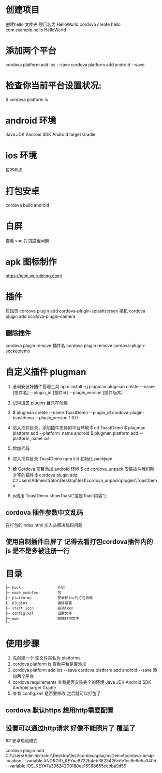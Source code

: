 # 创建项目
创建hello 文件夹 项目名为 HelloWorld
cordova create hello com.example.hello HelloWorld

# 添加两个平台
cordova platform add ios --save
cordova platform add android --save

# 检查你当前平台设置状况:
$ cordova platform ls

# android  环境
Java JDK
Android SDK
Android target
Gradle

# ios 环境
暂不考虑

# 打包安卓
cordova build android

# 白屏
查看 vue 打包路径问题

# apk 图标制作
https://icon.wuruihong.com/


# 插件
启动页   cordova plugin add cordova-plugin-splashscreen
相机     cordova plugin add cordova-plugin-camera

## 删除插件
cordova plugin remove 插件名
cordova plugin remove cordova-plugin-socketdemo

# 自定义插件 plugman
1. 全局安装好插件管理工具 npm install -g plugman
plugman create --name [插件名] --plugin_id [插件id] --plugin_version [插件版本]
2. 记得进去 plugins 目录在创建
3. $ plugman create --name ToastDemo --plugin_id cordova-plugin-toastdemo --plugin_version 1.0.0
4. 进入插件目录，添加插件支持的平台环境
    $ cd ToastDemo
    $ plugman platform add --platform_name android
    $ plugman platform add --platform_name ios
5. 增加代码
6. 进入插件目录 ToastDemo npm init 初始化 packjson
7. 给 Cordova 项目添加 android 环境
$ cd cordova_unpack
安装插件我们刚才写的插件
$ cordova plugin add C:\Users\Administrator\Desktop\test\cordova_unpack\plugins\ToastDemo 

8. js调用
ToastDemo.showToast(“这是Toast内容”);

## cordova 插件参数中文乱码
在打包的index.html 加入头解决乱码问题 <meta http-equiv=“Content-Type” content=“text/html; charset=utf-8” />

## 使用自制插件白屏了 记得去看打包cordova插件内的js 是不是多被注册一行 

# 目录
    ├─ hook                 介绍
    ├─ node_modules         包     
    ├─ platforms            安卓和ios的打包依赖 
    ├─ plugins              插件设置     
    ├─ start_icon           启动icon     
    ├─ config.xml           设置文件     
    ├─ www                  前端打包文件     
    └─              
# 使用步骤
1. 先创建一个 空文件夹名为 platforms
2. cordova platform ls  查看平台是否添加
3. cordova platform add ios --save cordova platform add android --save 添加两个平台
4. cordova requirements 查看是否安装完全的环境 Java JDK Android SDK Android target Gradle
5. 查看 config.xml 是否要修改 之后就可以打包了

## cordova 默认https 想用http需要配置

## 设置可以通过http请求  好像不能照片了 覆盖了
<edit-config file="AndroidManifest.xml" mode="merge" target="/manifest/application">
    <activity android:usesCleartextTraffic="true" />
</edit-config>
## 安卓启动模式
<preference name="AndroidLaunchMode" value="standard"/>

cordova plugin add C:\Users\Administrator\Desktop\test\cordova\pluginsDemo\cordova-amap-location --variable ANDROID_KEY=a8722b4eb3823426c6e1cc9e6e5a340d --variable IOS_KEY=7a39624200180ee16988655ecbba9d59

